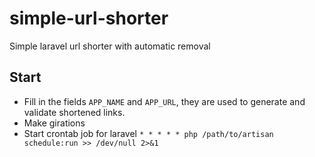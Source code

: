 # simple-url-shorter
Simple laravel url shorter with automatic removal

## Start
- Fill in the fields `APP_NAME` and `APP_URL`, they are used to generate and validate shortened links.
- Make girations
- Start crontab job for laravel `* * * * * php /path/to/artisan schedule:run >> /dev/null 2>&1`

